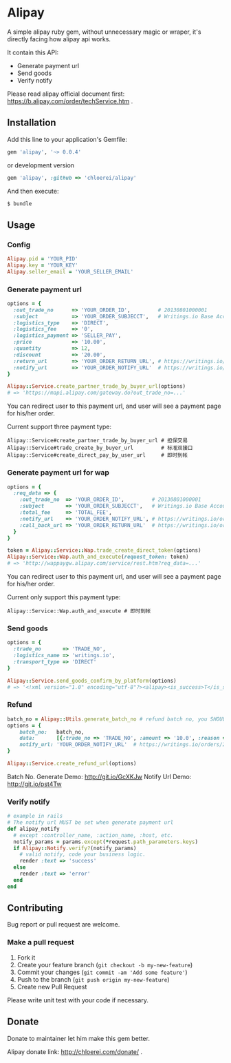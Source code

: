 # Alipay

A simple alipay ruby gem, without unnecessary magic or wraper, it's directly facing how alipay api works.

It contain this API:

* Generate payment url
* Send goods
* Verify notify

Please read alipay official document first: https://b.alipay.com/order/techService.htm .

## Installation

Add this line to your application's Gemfile:

```ruby
gem 'alipay', '~> 0.0.4'
```

or development version

```ruby
gem 'alipay', :github => 'chloerei/alipay'
```

And then execute:

```sh
$ bundle
```

## Usage

### Config

```ruby
Alipay.pid = 'YOUR_PID'
Alipay.key = 'YOUR_KEY'
Alipay.seller_email = 'YOUR_SELLER_EMAIL'
```

### Generate payment url

```ruby
options = {
  :out_trade_no      => 'YOUR_ORDER_ID',         # 20130801000001
  :subject           => 'YOUR_ORDER_SUBJECCT',   # Writings.io Base Account x 12
  :logistics_type    => 'DIRECT',
  :logistics_fee     => '0',
  :logistics_payment => 'SELLER_PAY',
  :price             => '10.00',
  :quantity          => 12,
  :discount          => '20.00',
  :return_url        => 'YOUR_ORDER_RETURN_URL', # https://writings.io/orders/20130801000001
  :notify_url        => 'YOUR_ORDER_NOTIFY_URL'  # https://writings.io/orders/20130801000001/alipay_notify
}

Alipay::Service.create_partner_trade_by_buyer_url(options)
# => 'https://mapi.alipay.com/gateway.do?out_trade_no=...'
```

You can redirect user to this payment url, and user will see a payment page for his/her order.

Current support three payment type:

    Alipay::Service#create_partner_trade_by_buyer_url # 担保交易
    Alipay::Service#trade_create_by_buyer_url         # 标准双接口
    Alipay::Service#create_direct_pay_by_user_url     # 即时到帐

### Generate payment url for wap

```ruby
options = {
  :req_data => {
    :out_trade_no  => 'YOUR_ORDER_ID',         # 20130801000001
    :subject       => 'YOUR_ORDER_SUBJECCT',   # Writings.io Base Account x 12
    :total_fee     => 'TOTAL_FEE',
    :notify_url    => 'YOUR_ORDER_NOTIFY_URL', # https://writings.io/orders/20130801000001/alipay_notify
    :call_back_url => 'YOUR_ORDER_RETURN_URL'  # https://writings.io/orders/20130801000001
  }
}

token = Alipay::Service::Wap.trade_create_direct_token(options)
Alipay::Service::Wap.auth_and_execute(request_token: token)
# => 'http://wappaygw.alipay.com/service/rest.htm?req_data=...'
```

You can redirect user to this payment url, and user will see a payment page for his/her order.

Current only support this payment type:

    Alipay::Service::Wap.auth_and_execute # 即时到帐

### Send goods

```ruby
options = {
  :trade_no       => 'TRADE_NO',
  :logistics_name => 'writings.io',
  :transport_type => 'DIRECT'
}

Alipay::Service.send_goods_confirm_by_platform(options)
# => '<!xml version="1.0" encoding="utf-8"?><alipay><is_success>T</is_success></alipay>'
```

### Refund

```ruby
batch_no = Alipay::Utils.generate_batch_no # refund batch no, you SHOULD store it to db to avoid alipay duplicate refund
options = {
    batch_no:   batch_no,
    data:       [{:trade_no => 'TRADE_NO', :amount => '10.0', :reason => 'REFUND_REASON'}],
    notify_url: 'YOUR_ORDER_NOTIFY_URL'  # https://writings.io/orders/20130801000001/alipay_refund_notify
}

Alipay::Service.create_refund_url(options)
```

Batch No. Generate Demo: http://git.io/GcXKJw
Notify Url Demo: http://git.io/pst4Tw

### Verify notify

```ruby
# example in rails
# The notify url MUST be set when generate payment url
def alipay_notify
  # except :controller_name, :action_name, :host, etc.
  notify_params = params.except(*request.path_parameters.keys)
  if Alipay::Notify.verify?(notify_params)
    # valid notify, code your business logic.
    render :text => 'success'
  else
    render :text => 'error'
  end
end
```

## Contributing

Bug report or pull request are welcome.

### Make a pull request

1. Fork it
2. Create your feature branch (`git checkout -b my-new-feature`)
3. Commit your changes (`git commit -am 'Add some feature'`)
4. Push to the branch (`git push origin my-new-feature`)
5. Create new Pull Request

Please write unit test with your code if necessary.

## Donate

Donate to maintainer let him make this gem better.

Alipay donate link: http://chloerei.com/donate/ .
